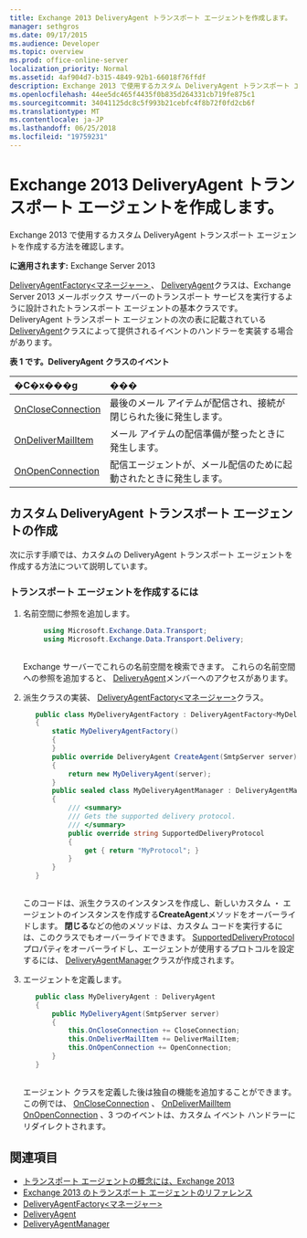 ```yaml
---
title: Exchange 2013 DeliveryAgent トランスポート エージェントを作成します。
manager: sethgros
ms.date: 09/17/2015
ms.audience: Developer
ms.topic: overview
ms.prod: office-online-server
localization_priority: Normal
ms.assetid: 4af904d7-b315-4849-92b1-66018f76ffdf
description: Exchange 2013 で使用するカスタム DeliveryAgent トランスポート エージェントを作成する方法を確認します。
ms.openlocfilehash: 44ee5dc465f4435f0b835d264331cb719fe875c1
ms.sourcegitcommit: 34041125dc8c5f993b21cebfc4f8b72f0fd2cb6f
ms.translationtype: MT
ms.contentlocale: ja-JP
ms.lasthandoff: 06/25/2018
ms.locfileid: "19759231"
---
```

# <a name="create-a-deliveryagent-transport-agent-for-exchange-2013"></a>Exchange 2013 DeliveryAgent トランスポート エージェントを作成します。

Exchange 2013 で使用するカスタム DeliveryAgent トランスポート エージェントを作成する方法を確認します。
  
**に適用されます:** Exchange Server 2013
  
[DeliveryAgentFactory\<マネージャー\> ](https://msdn.microsoft.com/library/Microsoft.Exchange.Data.Transport.Delivery.DeliveryAgentFactory`1.aspx) 、 [DeliveryAgent](https://msdn.microsoft.com/library/Microsoft.Exchange.Data.DeliveryType.DeliveryAgent.aspx)クラスは、Exchange Server 2013 メールボックス サーバーのトランスポート サービスを実行するように設計されたトランスポート エージェントの基本クラスです。 DeliveryAgent トランスポート エージェントの次の表に記載されている[DeliveryAgent](https://msdn.microsoft.com/library/Microsoft.Exchange.Data.DeliveryType.DeliveryAgent.aspx)クラスによって提供されるイベントのハンドラーを実装する場合があります。 
  
**表 1 です。DeliveryAgent クラスのイベント**

|**�C�x���g**|**���**|
|:-----|:-----|
|[OnCloseConnection](https://msdn.microsoft.com/library/Microsoft.Exchange.Data.Transport.Delivery.DeliveryAgent.OnCloseConnection.aspx) <br/> |最後のメール アイテムが配信され、接続が閉じられた後に発生します。  <br/> |
|[OnDeliverMailItem](https://msdn.microsoft.com/library/Microsoft.Exchange.Data.Transport.Delivery.DeliveryAgent.OnDeliverMailItem.aspx) <br/> |メール アイテムの配信準備が整ったときに発生します。  <br/> |
|[OnOpenConnection](https://msdn.microsoft.com/library/Microsoft.Exchange.Data.Transport.Delivery.DeliveryAgent.OnOpenConnection.aspx) <br/> |配信エージェントが、メール配信のために起動されたときに発生します。  <br/> |
   
## <a name="creating-a-custom-deliveryagent-transport-agent"></a>カスタム DeliveryAgent トランスポート エージェントの作成

次に示す手順では、カスタムの DeliveryAgent トランスポート エージェントを作成する方法について説明しています。  
  
### <a name="to-create-the-transport-agent"></a>トランスポート エージェントを作成するには

1. 名前空間に参照を追加します。
    
   ```cs
        using Microsoft.Exchange.Data.Transport;
        using Microsoft.Exchange.Data.Transport.Delivery;
    
   ```

   Exchange サーバーでこれらの名前空間を検索できます。 これらの名前空間への参照を追加すると、 [DeliveryAgent](https://msdn.microsoft.com/library/Microsoft.Exchange.Data.DeliveryType.DeliveryAgent.aspx)メンバーへのアクセスがあります。 
    
2. 派生クラスの実装、 [DeliveryAgentFactory\<マネージャー\>](https://msdn.microsoft.com/library/Microsoft.Exchange.Data.Transport.Delivery.DeliveryAgentFactory`1.aspx)クラス。 
    
   ```cs
      public class MyDeliveryAgentFactory : DeliveryAgentFactory<MyDeliveryAgentFactory.MyDeliveryAgentManager>
      {
          static MyDeliveryAgentFactory()
          {
          }
          public override DeliveryAgent CreateAgent(SmtpServer server)
          {
              return new MyDeliveryAgent(server);
          }
          public sealed class MyDeliveryAgentManager : DeliveryAgentManager
          {
              /// <summary>
              /// Gets the supported delivery protocol.
              /// </summary>
              public override string SupportedDeliveryProtocol
              {
                  get { return "MyProtocol"; }
              }
          }
      }
  
   ```

   このコードは、派生クラスのインスタンスを作成し、新しいカスタム ・ エージェントのインスタンスを作成する**CreateAgent**メソッドをオーバーライドします。 **閉じる**などの他のメソッドは、カスタム コードを実行するには、このクラスでもオーバーライドできます。 [SupportedDeliveryProtocol](https://msdn.microsoft.com/library/Microsoft.Exchange.Data.Transport.Delivery.DeliveryAgentManager.SupportedDeliveryProtocol.aspx)プロパティをオーバーライドし、エージェントが使用するプロトコルを設定するには、 [DeliveryAgentManager](https://msdn.microsoft.com/library/Microsoft.Exchange.Data.Transport.Delivery.DeliveryAgentManager.aspx)クラスが作成されます。 
    
3. エージェントを定義します。
    
   ```cs
      public class MyDeliveryAgent : DeliveryAgent
      {
          public MyDeliveryAgent(SmtpServer server)
          {
              this.OnCloseConnection += CloseConnection;
              this.OnDeliverMailItem += DeliverMailItem;
              this.OnOpenConnection += OpenConnection;
          }
      }
  
   ```

   エージェント クラスを定義した後は独自の機能を追加することができます。 この例では、 [OnCloseConnection](https://msdn.microsoft.com/library/Microsoft.Exchange.Data.Transport.Delivery.DeliveryAgent.OnCloseConnection.aspx) 、 [OnDeliverMailItem](https://msdn.microsoft.com/library/Microsoft.Exchange.Data.Transport.Delivery.DeliveryAgent.OnDeliverMailItem.aspx) [OnOpenConnection](https://msdn.microsoft.com/library/Microsoft.Exchange.Data.Transport.Delivery.DeliveryAgent.OnOpenConnection.aspx) 、3 つのイベントは、カスタム イベント ハンドラーにリダイレクトされます。 
    
## <a name="see-also"></a>関連項目

- [トランスポート エージェントの概念には、Exchange 2013](transport-agent-concepts-in-exchange-2013.md)
- [Exchange 2013 のトランスポート エージェントのリファレンス](transport-agent-reference-for-exchange-2013.md)    
- [DeliveryAgentFactory\<マネージャー\>](https://msdn.microsoft.com/library/Microsoft.Exchange.Data.Transport.Delivery.DeliveryAgentFactory`1.aspx)   
- [DeliveryAgent](https://msdn.microsoft.com/library/Microsoft.Exchange.Data.DeliveryType.DeliveryAgent.aspx)    
- [DeliveryAgentManager](https://msdn.microsoft.com/library/Microsoft.Exchange.Data.Transport.Delivery.DeliveryAgentManager.aspx)
    

